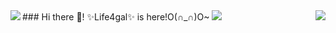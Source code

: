 <img align="right" src="https://github-readme-stats.vercel.app/api/top-langs/?username=Life4gal&hide=html&show_icons=true&theme=synthwave"/>
### Hi there 👋! ✨Life4gal✨ is here!O(∩_∩)O~


<img align="left" src="https://github-readme-stats.vercel.app/api?username=Life4gal&show_icons=true&theme=synthwave"/>
<img align="bottom" src="https://github-readme-stats.vercel.app/api/wakatime?username=Life4gal&show_icons=true&theme=synthwave"/>
